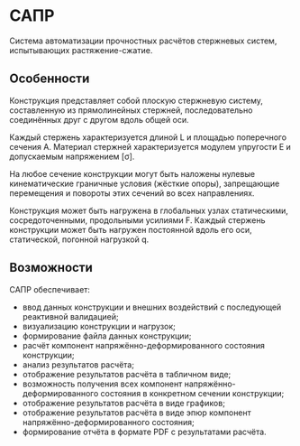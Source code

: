# САПР
Система автоматизации прочностных расчётов стержневых систем, испытывающих растяжение-сжатие.

## Особенности
Конструкция представляет собой плоскую стержневую систему, составленную из прямолинейных стержней, последовательно соединённых друг с другом вдоль общей оси.

Каждый стержень характеризуется длиной L и площадью поперечного сечения A. Материал стержней характеризуется модулем упругости E и допускаемым напряжением [σ].

На любое сечение конструкции могут быть наложены нулевые кинематические граничные условия (жёсткие опоры), запрещающие перемещения и повороты этих сечений во всех
направлениях.

Конструкция может быть нагружена в глобальных узлах статическими, сосредоточенными, продольными усилиями F.
Каждый стержень конструкции может быть нагружен постоянной вдоль его оси, статической, погонной нагрузкой q.

## Возможности
САПР обеспечивает:
+ ввод данных конструкции и внешних воздействий с последующей реактивной валидацией;
+ визуализацию конструкции и нагрузок;
+ формирование файла данных конструкции;
+ расчёт компонент напряжённо-деформированного состояния конструкции;
+ анализ результатов расчёта;
+ отображение результатов расчёта в табличном виде;
+ возможность получения всех компонент напряжённо-деформированного состояния в конкретном сечении конструкции;
+ отображение результатов расчёта в виде графиков;
+ отображение результатов расчёта в виде эпюр компонент напряжённо-деформированного состояния;
+ формирование отчёта в формате PDF с результатами расчёта.
